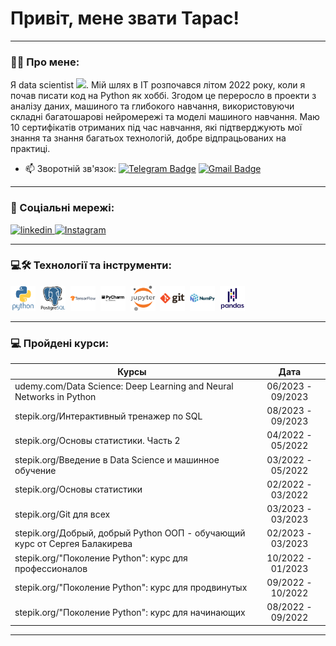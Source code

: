 
# Привіт, мене звати Тарас!

---

### :man_technologist: Про мене:

Я data scientist <img src="https://media.giphy.com/media/WUlplcMpOCEmTGBtBW/giphy.gif" width="30px">. Мій шлях в ІТ розпочався літом 2022 року, коли я почав писати код на Python як хоббі. Згодом це переросло в проекти з аналізу даних, машиного та глибокого навчання, використовуючи складні багатошарові нейромережі та моделі машиного навчання. Маю 10 сертифікатів отриманих під час навчання, які підтверджують мої знання та знання багатьох технологій, добре відпрацьованих на практиці. 


- :mailbox: Зворотній зв'язок: [![Telegram Badge](https://img.shields.io/badge/-filimonovalexey-blue?style=flat&logo=Telegram&logoColor=white)](https://t.me/hlistiktaras) [![Gmail Badge](https://img.shields.io/badge/-Gmail-red?style=flat&logo=Gmail&logoColor=white)](mailto:hlistiktaras@gmail.com)

---

### 🤝 Соціальні мережі:

  <div id="badges">
    <a href="https://www.linkedin.com/in/tarashlustik" target="_blank">
      <img src="https://cdn-icons-png.flaticon.com/512/2504/2504799.png" width="40" height="40" alt="linkedin" />
    </a>
    <!-- <a href="https://t.me/tehnomaniak07" target="_blank">
      <img src="https://cdn-icons-png.flaticon.com/512/2111/2111646.png" width="40" height="40" alt="telegram group" />
    </a>
    <a href="https://www.youtube.com/channel/UCbORpXVw1JNc0JYFSUqLWXA" target="_blank">
      <img src="https://cdn-icons-png.flaticon.com/512/3670/3670147.png" width="40" height="40" alt="Youtube"/>
    </a> -->
    <a href="https://www.instagram.com/hlistiktaras/" target="_blank">
      <img src="https://cdn-icons-png.flaticon.com/512/2111/2111463.png" width="40" height="40" alt="Instagram"/>
    </a>
    <!-- <a href="https://dzen.ru/tehnomaniak" target="_blank">
      <img src="https://upload.wikimedia.org/wikipedia/commons/thumb/a/ab/Yandex_Zen_logo_icon.svg/1024px-Yandex_Zen_logo_icon.svg.png" width="40" height="40" alt="Zen Badge"/>
    </a> -->
  </div>

---

### 💻🛠 Технології та інструменти:

<div>
  <img src="https://github.com/devicons/devicon/blob/master/icons/python/python-original-wordmark.svg" title="python" alt="python" width="40" height="40"/>&nbsp
  <img src="https://github.com/devicons/devicon/blob/master/icons/postgresql/postgresql-original-wordmark.svg" title="SQL" alt="SQL" width="40" height="40"/>&nbsp
  <img src="https://github.com/devicons/devicon/blob/master/icons/tensorflow/tensorflow-original-wordmark.svg" title="tensorflow" alt="tensorflow" width="40" height="40"/>&nbsp
  <img src="https://github.com/devicons/devicon/blob/master/icons/pycharm/pycharm-original-wordmark.svg" title="pycharm" alt="pycharm" width="40" height="40"/>&nbsp
  <img src="https://github.com/devicons/devicon/blob/master/icons/jupyter/jupyter-original-wordmark.svg" title="jupyter" alt="jupyter" width="40" height="40"/>&nbsp
  <img src="https://github.com/devicons/devicon/blob/master/icons/git/git-original-wordmark.svg" title="git" alt="git" width="40" height="40"/>&nbsp
  <img src="https://github.com/devicons/devicon/blob/master/icons/numpy/numpy-original-wordmark.svg" title="numpy" alt="numpy" width="40" height="40"/>&nbsp
  <img src="https://github.com/devicons/devicon/blob/master/icons/pandas/pandas-original-wordmark.svg" title="pandas" alt="pandas" width="40" height="40"/>&nbsp;
  <!-- <img src="https://github.com/devicons/devicon/blob/master/icons/redux/redux-original.svg" title="redux" alt="redux" width="40" height="40"/>&nbsp; -->
</div>

---


### 💻 Пройдені курси:

| Курсы                                                                     | Дата              |
| ------------------------------------------------------------------------- | :---------------: |
| udemy.com/Data Science: Deep Learning and Neural Networks in Python       | 06/2023 - 09/2023 |
| stepik.org/Интерактивный тренажер по SQL                                  | 08/2023 - 09/2023 |
| stepik.org/Основы статистики. Часть 2                                     | 04/2022 - 05/2022 |
| stepik.org/Введение в Data Science и машинное обучение                    | 03/2022 - 05/2022 |
| stepik.org/Основы статистики                                              | 02/2022 - 03/2022 |
| stepik.org/Git для всех                                                   | 03/2023 - 03/2023 |
| stepik.org/Добрый, добрый Python ООП - обучающий курс от Сергея Балакирева| 02/2023 - 03/2023 |
| stepik.org/"Поколение Python": курс для профессионалов                    | 10/2022 - 01/2023 |
| stepik.org/"Поколение Python": курс для продвинутых                       | 09/2022 - 10/2022 |
| stepik.org/"Поколение Python": курс для начинающих                        | 08/2022 - 09/2022 |

---

